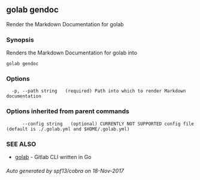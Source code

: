 ## golab gendoc

Render the Markdown Documentation for golab

### Synopsis


Renders the Markdown Documentation for golab into <PATH>

```
golab gendoc
```

### Options

```
  -p, --path string   (required) Path into which to render Markdown documentation
```

### Options inherited from parent commands

```
      --config string   (optional) CURRENTLY NOT SUPPORTED config file (default is ./.golab.yml and $HOME/.golab.yml)
```

### SEE ALSO
* [golab](golab.md)	 - Gitlab CLI written in Go

###### Auto generated by spf13/cobra on 18-Nov-2017
